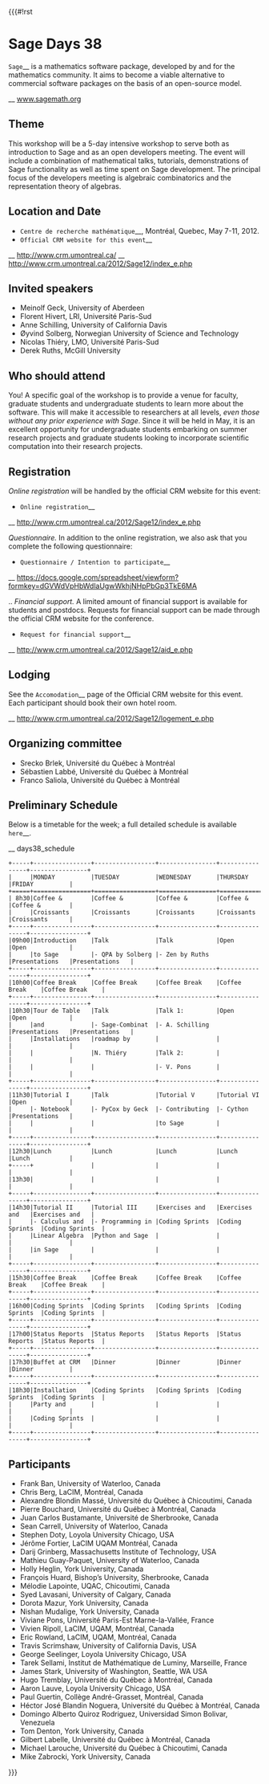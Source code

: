 {{{#!rst

Sage Days 38
============

`Sage`__ is a mathematics software package,
developed by and for the mathematics community. It aims to
become a viable alternative to commercial software packages
on the basis of an open-source model.

__ www.sagemath.org

Theme
-----

This workshop will be a 5-day intensive workshop to serve
both as introduction to Sage and as an open developers
meeting. The event will include a combination of
mathematical talks, tutorials, demonstrations of Sage
functionality as well as time spent on Sage development. The
principal focus of the developers meeting is algebraic
combinatorics and the representation theory of algebras.

Location and Date
-----------------

* `Centre de recherche mathématique`__, Montréal, Quebec, May 7-11, 2012.
* `Official CRM website for this event`__

__ http://www.crm.umontreal.ca/
__ http://www.crm.umontreal.ca/2012/Sage12/index_e.php

Invited speakers
----------------

* Meinolf Geck, University of Aberdeen
* Florent Hivert, LRI, Université Paris-Sud
* Anne Schilling, University of California Davis
* Øyvind Solberg, Norwegian University of Science and Technology
* Nicolas Thiéry, LMO, Université Paris-Sud
* Derek Ruths, McGill University


Who should attend
-----------------

You! A specific goal of the workshop is to provide a venue
for faculty, graduate students and undergraduate students to
learn more about the software. This will make it accessible
to researchers at all levels, *even those without any prior
experience with Sage*. Since it will be held in May, it is
an excellent opportunity for undergraduate students
embarking on summer research projects and graduate students
looking to incorporate scientific computation into their
research projects.

Registration
------------

*Online registration* will be handled by the official CRM website for this event:

* `Online registration`__

__ http://www.crm.umontreal.ca/2012/Sage12/index_e.php

*Questionnaire.* In addition to the online registration, we also ask that you complete the following questionnaire:

* `Questionnaire / Intention to participate`__

__ https://docs.google.com/spreadsheet/viewform?formkey=dGVWdVpHbWdlaUgwWkhjNHpPbGp3TkE6MA

..
   *Financial support.*
   A limited amount of financial support is available for students and postdocs.
   Requests for financial support can be made through the official CRM website for the conference.
   
   * `Request for financial support`__
   
   __ http://www.crm.umontreal.ca/2012/Sage12/aid_e.php

Lodging
-------

See the `Accomodation`__ page of the Official CRM website for this event. Each participant should book their own hotel room.

__ http://www.crm.umontreal.ca/2012/Sage12/logement_e.php

Organizing committee
--------------------

* Srecko Brlek, Université du Québec à Montréal
* Sébastien Labbé, Université du Québec à Montréal
* Franco Saliola, Université du Québec à Montréal

Preliminary Schedule
--------------------

Below is a timetable for the week; a full detailed schedule is available `here`__.

__ days38_schedule

    +-----+----------------+-----------------+----------------+----------------+----------------+
    |     |MONDAY          |TUESDAY          |WEDNESDAY       |THURSDAY        |FRIDAY          |
    +=====+================+=================+================+================+================+
    | 8h30|Coffee &        |Coffee &         |Coffee &        |Coffee &        |Coffee &        |
    |     |Croissants      |Croissants       |Croissants      |Croissants      |Croissants      |
    +-----+----------------+-----------------+----------------+----------------+----------------+
    |09h00|Introduction    |Talk             |Talk            |Open            |Open            |
    |     |to Sage         |- QPA by Solberg |- Zen by Ruths  |Presentations   |Presentations   |
    +-----+----------------+-----------------+----------------+----------------+----------------+
    |10h00|Coffee Break    |Coffee Break     |Coffee Break    |Coffee Break    |Coffee Break    |
    +-----+----------------+-----------------+----------------+----------------+----------------+
    |10h30|Tour de Table   |Talk             |Talk 1:         |Open            |Open            |
    |     |and             |- Sage-Combinat  |- A. Schilling  |Presentations   |Presentations   |
    |     |Installations   |roadmap by       |                |                |                |
    |     |                |N. Thiéry        |Talk 2:         |                |                |
    |     |                |                 |- V. Pons       |                |                |
    +-----+----------------+-----------------+----------------+----------------+----------------+
    |11h30|Tutorial I      |Talk             |Tutorial V      |Tutorial VI     |Open            |
    |     |- Notebook      |- PyCox by Geck  |- Contributing  |- Cython        |Presentations   |
    |     |                |                 |to Sage         |                |                |
    +-----+----------------+-----------------+----------------+----------------+----------------+
    |12h30|Lunch           |Lunch            |Lunch           |Lunch           |Lunch           |
    +-----+                |                 |                |                |                |
    |13h30|                |                 |                |                |                |
    +-----+----------------+-----------------+----------------+----------------+----------------+
    |14h30|Tutorial II     |Tutorial III     |Exercises and   |Exercises and   |Exercises and   |
    |     |- Calculus and  |- Programming in |Coding Sprints  |Coding Sprints  |Coding Sprints  |
    |     |Linear Algebra  |Python and Sage  |                |                |                |
    |     |in Sage         |                 |                |                |                |
    +-----+----------------+-----------------+----------------+----------------+----------------+
    |15h30|Coffee Break    |Coffee Break     |Coffee Break    |Coffee Break    |Coffee Break    |
    +-----+----------------+-----------------+----------------+----------------+----------------+
    |16h00|Coding Sprints  |Coding Sprints   |Coding Sprints  |Coding Sprints  |Coding Sprints  |
    +-----+----------------+-----------------+----------------+----------------+----------------+
    |17h00|Status Reports  |Status Reports   |Status Reports  |Status Reports  |Status Reports  |
    +-----+----------------+-----------------+----------------+----------------+----------------+
    |17h30|Buffet at CRM   |Dinner           |Dinner          |Dinner          |Dinner          |
    +-----+----------------+-----------------+----------------+----------------+----------------+
    |18h30|Installation    |Coding Sprints   |Coding Sprints  |Coding Sprints  |Coding Sprints  |
    |     |Party and       |                 |                |                |                |
    |     |Coding Sprints  |                 |                |                |                |
    +-----+----------------+-----------------+----------------+----------------+----------------+

Participants
------------

- Frank Ban, University of Waterloo, Canada
- Chris Berg, LaCIM, Montréal, Canada
- Alexandre Blondin Massé, Université du Québec à Chicoutimi, Canada
- Pierre Bouchard, Université du Québec à Montréal, Canada
- Juan Carlos Bustamante, Université de Sherbrooke, Canada
- Sean Carrell, University of Waterloo, Canada
- Stephen Doty, Loyola University Chicago, USA
- Jérôme Fortier, LaCIM UQAM Montréal, Canada  
- Darij Grinberg, Massachusetts Institute of Technology, USA
- Mathieu Guay-Paquet, University of Waterloo, Canada
- Holly Heglin, York University, Canada
- François Huard, Bishop’s University, Sherbrooke, Canada
- Mélodie Lapointe, UQAC, Chicoutimi, Canada
- Syed Lavasani, University of Calgary, Canada
- Dorota Mazur, York University, Canada
- Nishan Mudalige, York University, Canada
- Viviane Pons, Université Paris-Est Marne-la-Vallée, France
- Vivien Ripoll, LaCIM, UQAM, Montréal, Canada
- Eric Rowland, LaCIM, UQAM, Montréal, Canada 
- Travis Scrimshaw, University of California Davis, USA
- George Seelinger, Loyola University Chicago, USA
- Tarek Sellami, Institut de Mathématique de Luminy, Marseille, France
- James Stark, University of Washington, Seattle, WA USA
- Hugo Tremblay, Université du Québec à Montréal, Canada
- Aaron Lauve, Loyola University Chicago, USA
- Paul Guertin, Collège André-Grasset, Montréal, Canada
- Héctor José Blandin Noguera, Université du Québec à Montréal, Canada
- Domingo Alberto Quiroz Rodriguez, Universidad Simon Bolivar, Venezuela 
- Tom Denton, York University, Canada
- Gilbert Labelle, Université du Québec à Montréal, Canada 
- Michael Larouche, Université du Québec à Chicoutimi, Canada 
- Mike Zabrocki, York University, Canada

}}}

